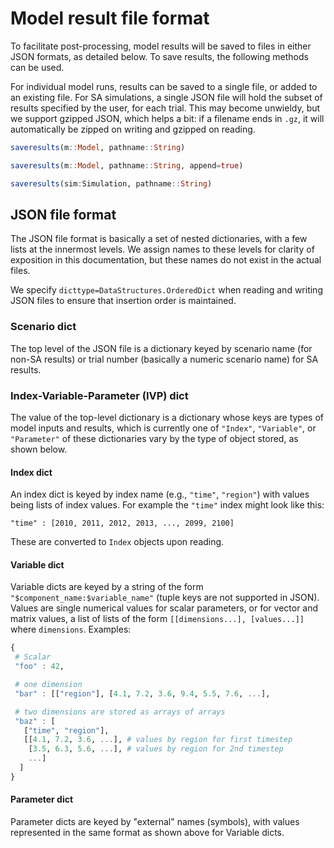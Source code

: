 # Model result file format

To facilitate post-processing, model results will be saved to files in either JSON formats, as detailed below. To save results, the following methods can be used.

For individual model runs, results can be saved to a single file, or added to an existing file. For SA simulations, a single JSON file will hold the subset 
of results specified by the user, for each trial. This may become
unwieldy, but we support gzipped JSON, which helps a bit: if a filename ends in 
`.gz`, it will automatically be zipped on writing and gzipped on reading.

```julia
saveresults(m::Model, pathname::String)

saveresults(m::Model, pathname::String, append=true)

saveresults(sim:Simulation, pathname::String)
```

## JSON file format

The JSON file format is basically a set of nested dictionaries, with a few lists at the innermost levels. We assign names to these levels for clarity of exposition in this documentation, but these names do not exist in the actual files.

We specify `dicttype=DataStructures.OrderedDict` when reading and writing JSON files to ensure that insertion order is maintained.

### Scenario dict
The top level of the JSON file is a dictionary keyed by scenario name (for non-SA results) or trial number (basically a numeric scenario name) for SA results.

### Index-Variable-Parameter (IVP) dict
The value of the top-level dictionary is a dictionary whose keys are types of model inputs and results, which is currently one of `"Index"`, `"Variable"`, or `"Parameter"` of these dictionaries vary by the type of object stored, as shown below.

#### Index dict

An index dict is keyed by index name (e.g., `"time"`, `"region"`) with values being lists of index values. For example the `"time"` index might look like this:

  `"time" : [2010, 2011, 2012, 2013, ..., 2099, 2100]`
  
These are converted to `Index` objects upon reading.

#### Variable dict

Variable dicts are keyed by a string of the form `"$component_name:$variable_name"` (tuple keys are not supported in JSON). Values are single numerical values for scalar parameters, or for vector and matrix values, a list of lists of the form `[[dimensions...], [values...]]` where `dimensions`. Examples:

```julia
{
 # Scalar
 "foo" : 42,

 # one dimension
 "bar" : [["region"], [4.1, 7.2, 3.6, 9.4, 5.5, 7.6, ...],

 # two dimensions are stored as arrays of arrays
 "baz" : [
   ["time", "region"], 
   [[4.1, 7.2, 3.6, ...], # values by region for first timestep
    [3.5, 6.3, 5.6, ...], # values by region for 2nd timestep
    ...]
  ]
}
```
  
#### Parameter dict

Parameter dicts are keyed by "external" names (symbols), with values represented in the same format as shown above for Variable dicts.


